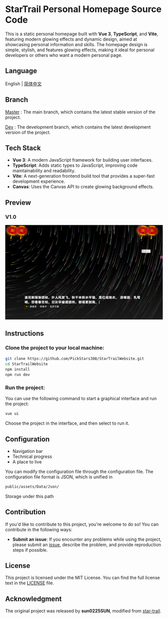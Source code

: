 # StarTrail Personal Homepage Source Code

This is a static personal homepage built with **Vue 3**, **TypeScript**, and **Vite**, featuring modern glowing effects and dynamic design, aimed at showcasing personal information and skills. The homepage design is simple, stylish, and features glowing effects, making it ideal for personal developers or others who want a modern personal page.

## Language

English | [简体中文](README-CN.md)

## Branch
[Master](https://github.com/PickStars308/StarTrailWebsite/tree/master) : The main branch, which contains the latest stable version of the project.

[Dev](https://github.com/PickStars308/StarTrailWebsite/tree/dev) : The development branch, which contains the latest development version of the project.

## Tech Stack

- **Vue 3**: A modern JavaScript framework for building user interfaces.
- **TypeScript**: Adds static types to JavaScript, improving code maintainability and readability.
- **Vite**: A next-generation frontend build tool that provides a super-fast development experience.
- **Canvas**: Uses the Canvas API to create glowing background effects.

## Preview

### V1.0

![Preview Image](./Preview/1.0.png 'Preview Image')

## Instructions

### Clone the project to your local machine:

```bash
git clone https://github.com/PickStars308/StarTrailWebsite.git
cd StarTrailWebsite
npm install
npm run dev
```

### Run the project:

You can use the following command to start a graphical interface and run the project:

```bash
vue ui
```

Choose the project in the interface, and then select to run it.

## Configuration

- Navigation bar
- Technical progress
- A place to live

You can modify the configuration file through the configuration file. The configuration file format is JSON, which is unified in

```bash
public/assets/Data/Json/
```

Storage under this path

## Contribution

If you'd like to contribute to this project, you're welcome to do so! You can contribute in the following ways:

- **Submit an issue**: If you encounter any problems while using the project, please submit an [issue](https://github.com/PickStars308/StarTrailWebsite/issues), describe the problem, and provide reproduction steps if possible.

## License

This project is licensed under the MIT License. You can find the full license text in the [LICENSE](LICENSE) file.

## Acknowledgment

The original project was released by **sun0225SUN**, modified from [star-trail](https://github.com/sun0225SUN/star-trail).
